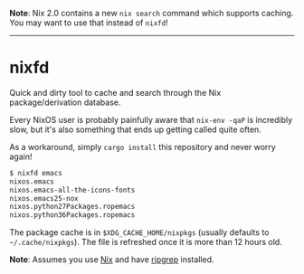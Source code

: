 **Note**: Nix 2.0 contains a new `nix search` command which supports caching. You may want to use that instead of `nixfd`!

------------

nixfd
=====

Quick and dirty tool to cache and search through the Nix package/derivation database.

Every NixOS user is probably painfully aware that `nix-env -qaP` is incredibly slow, but it's also something that ends
up getting called quite often.

As a workaround, simply `cargo install` this repository and never worry again!

```sh
$ nixfd emacs
nixos.emacs                                                             emacs-25.3
nixos.emacs-all-the-icons-fonts                                         emacs-all-the-icons-fonts-3.1.1
nixos.emacs25-nox                                                       emacs-nox-25.3
nixos.python27Packages.ropemacs                                         python2.7-ropemacs-0.7
nixos.python36Packages.ropemacs                                         python3.6-ropemacs-0.7
``` 

The package cache is in `$XDG_CACHE_HOME/nixpkgs` (usually defaults to `~/.cache/nixpkgs`). The file is refreshed once
it is more than 12 hours old.

**Note**: Assumes you use [Nix](https://nixos.org/nix/) and have [ripgrep](https://github.com/BurntSushi/ripgrep) 
installed.
